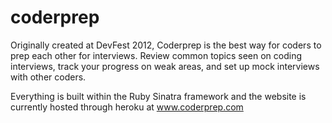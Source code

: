 coderprep
=========

Originally created at DevFest 2012, Coderprep is the best way for coders to prep each other for interviews. Review common topics seen on coding interviews, track your progress on weak areas, and set up mock interviews with other coders.

Everything is built within the Ruby Sinatra framework and the website is currently hosted through heroku at www.coderprep.com
